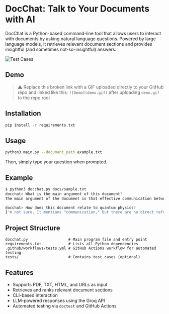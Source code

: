 # DocChat: Talk to Your Documents with AI

DocChat is a Python-based command-line tool that allows users to interact with documents by asking natural language questions. Powered by large language models, it retrieves relevant document sections and provides insightful (and sometimes not-so-insightful) answers.

![Test Cases](https://github.com/nile842ll/Project-DocChat/actions/workflows/tests.yml/badge.svg)

## Demo

> ⚠️ Replace this broken link with a GIF uploaded directly to your GitHub repo and linked like this:
> `![Demo](demo.gif)` after uploading `demo.gif` to the repo root

## Installation

```bash
pip install -r requirements.txt
```

## Usage

```bash
python3 main.py --document_path example.txt
```

Then, simply type your question when prompted.

## Example

```bash
$ python3 docchat.py docs/sample.txt
docchat> What is the main argument of this document?
The main argument of the document is that effective communication between humans and machines is becoming increasingly vital in modern society, as demonstrated by the growing use of AI tools.

docchat> How does this document relate to quantum physics?
I'm not sure. It mentions "communication," but there are no direct references to quantum physics.
```

## Project Structure

```text
docchat.py                  # Main program file and entry point
requirements.txt            # Lists all Python dependencies
.github/workflows/tests.yml # GitHub Actions workflow for automated testing
tests/                      # Contains test cases (optional)
```

## Features

- Supports PDF, TXT, HTML, and URLs as input
- Retrieves and ranks relevant document sections
- CLI-based interaction
- LLM-powered responses using the Groq API
- Automated testing via `doctest` and GitHub Actions
